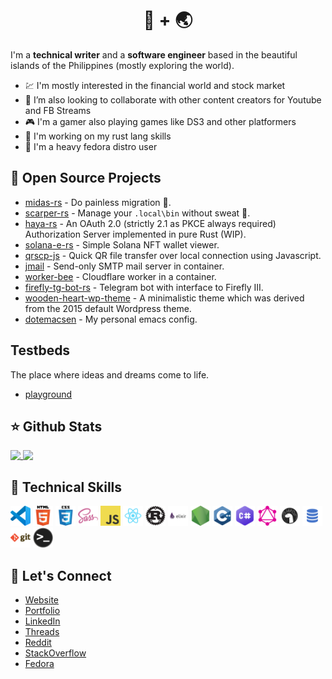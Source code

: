 <h1 align="center">👋 + 🌏</h1>


I'm a __technical writer__ and a __software engineer__ based in the beautiful islands of the Philippines (mostly exploring the world). 

- 💹 I'm mostly interested in the financial world and stock market
- 👯 I’m also looking to collaborate with other content creators for Youtube and FB Streams
- 🎮 I'm a gamer also playing games like DS3 and other platformers
- 🦀 I'm working on my rust lang skills
- 🐧 I'm a heavy fedora distro user

## 🪸 Open Source Projects

- [midas-rs](https://github.com/ffimnsr/midas-rs) - Do painless migration 🦀.
- [scarper-rs](https://github.com/ffimnsr/midas-rs) - Manage your `.local\bin` without sweat 🦀.
- [haya-rs](https://github.com/ffimnsr/haya-rs) - An OAuth 2.0 (strictly 2.1 as PKCE always required) Authorization Server implemented in pure Rust (WIP).
- [solana-e-rs](https://github.com/ffimnsr/solana-e-rs) - Simple Solana NFT wallet viewer.
- [qrscp-js](https://github.com/ffimnsr/qrscp-js) - Quick QR file transfer over local connection using Javascript.
- [jmail](https://github.com/ffimnsr/jmail) - Send-only SMTP mail server in container.
- [worker-bee](https://github.com/ffimnsr/worker-bee) - Cloudflare worker in a container.
- [firefly-tg-bot-rs](https://github.com/ffimnsr/firefly-tg-bot-rs) - Telegram bot with interface to Firefly III.
- [wooden-heart-wp-theme](https://github.com/ffimnsr/wooden-heart-wp-theme) - A minimalistic theme which was derived from the 2015 default Wordpress theme.
- [dotemacsen](https://github.com/ffimnsr/dotemacsen) - My personal emacs config.

## Testbeds

The place where ideas and dreams come to life.

- [playground](https://github.com/ffimnsr/playground)

## ⭐ Github Stats

<a href="https://github.com/ffimnsr">
  <img align="top" src="https://github-readme-stats.vercel.app/api/top-langs/?username=ffimnsr&langs_count=10" />
</a>
<a href="https://github.com/ffimnsr">
  <img align="top" src="https://github-readme-stats.vercel.app/api?username=ffimnsr&count_private=true&show_icons=true&theme=transparent" />
</a>

## 🚀 Technical Skills

<code><img alt="Visual Studio Code" width="32px" src="https://raw.githubusercontent.com/github/explore/80688e429a7d4ef2fca1e82350fe8e3517d3494d/topics/visual-studio-code/visual-studio-code.png" /></code>
<code><img alt="HTML5" width="32px" src="https://raw.githubusercontent.com/github/explore/80688e429a7d4ef2fca1e82350fe8e3517d3494d/topics/html/html.png" /></code>
<code><img alt="CSS3" width="32px" src="https://raw.githubusercontent.com/github/explore/80688e429a7d4ef2fca1e82350fe8e3517d3494d/topics/css/css.png" /></code>
<code><img alt="Sass" width="32px" src="https://raw.githubusercontent.com/github/explore/80688e429a7d4ef2fca1e82350fe8e3517d3494d/topics/sass/sass.png" /></code>
<code><img alt="JavaScript" width="32px" src="https://raw.githubusercontent.com/github/explore/80688e429a7d4ef2fca1e82350fe8e3517d3494d/topics/javascript/javascript.png" /></code>
<code><img alt="React" width="32px" src="https://raw.githubusercontent.com/github/explore/80688e429a7d4ef2fca1e82350fe8e3517d3494d/topics/react/react.png" /></code>
<code><img alt="Rust" width="32px" src="https://raw.githubusercontent.com/github/explore/e94815998e4e0713912fed477a1f346ec04c3da2/topics/rust/rust.png" /></code>
<code><img alt="Elixir" width="32px" src="https://raw.githubusercontent.com/github/explore/e94815998e4e0713912fed477a1f346ec04c3da2/topics/elixir/elixir.png" /></code>
<code><img alt="Node.js" width="32px" src="https://raw.githubusercontent.com/github/explore/80688e429a7d4ef2fca1e82350fe8e3517d3494d/topics/nodejs/nodejs.png" /></code>
<code><img alt="C++" width="32px" src="https://raw.githubusercontent.com/github/explore/e94815998e4e0713912fed477a1f346ec04c3da2/topics/cpp/cpp.png" /></code>
<code><img alt="C#" width="32px" src="https://raw.githubusercontent.com/github/explore/e94815998e4e0713912fed477a1f346ec04c3da2/topics/csharp/csharp.png" /></code>
<code><img alt="GraphQL" width="32px" src="https://raw.githubusercontent.com/github/explore/80688e429a7d4ef2fca1e82350fe8e3517d3494d/topics/graphql/graphql.png" /></code>
<code><img alt="Deno" width="32px" src="https://raw.githubusercontent.com/github/explore/361e2821e2dea67711cde99c9c40ed357061cf27/topics/deno/deno.png" /></code>
<code><img alt="SQL" width="32px" src="https://raw.githubusercontent.com/github/explore/80688e429a7d4ef2fca1e82350fe8e3517d3494d/topics/sql/sql.png" /></code>
<code><img alt="Git" width="32px" src="https://raw.githubusercontent.com/github/explore/80688e429a7d4ef2fca1e82350fe8e3517d3494d/topics/git/git.png" /></code>
<code><img alt="Terminal" width="32px" src="https://raw.githubusercontent.com/github/explore/80688e429a7d4ef2fca1e82350fe8e3517d3494d/topics/terminal/terminal.png" /></code>

## 🔗 Let's Connect

- [Website](https://www.vastorigins.com)
- [Portfolio](https://me.vastorigins.com)
- [LinkedIn](https://www.linkedin.com/in/ffimnsr)
- [Threads](https://threads.net/@ffimnsr)
- [Reddit](https://www.reddit.com/user/ffimnsr)
- [StackOverflow](https://stackoverflow.com/users/1406063/edward-fitz-abucay)
- [Fedora](https://eabucay.fedorapeople.org)
